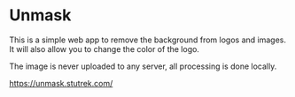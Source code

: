 # Unmask

This is a simple web app to remove the background from logos and images. It will also allow you to change the color of the logo.

The image is never uploaded to any server, all processing is done locally.

https://unmask.stutrek.com/
